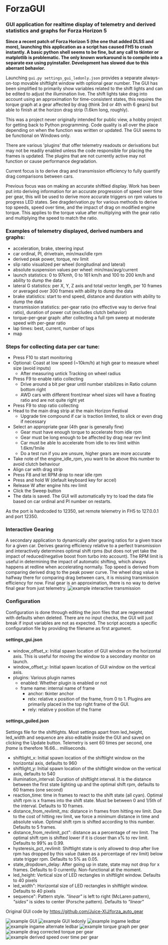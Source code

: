 # ForzaGUI

### GUI application for realtime display of telemetry and derived statistics and graphs for Forza Horizon 5

**Since a recent patch of Forza Horizon 5 (the one that added DLSS and more), launching this application as a script has caused FH5 to crash instantly. A basic python shell seems to be fine, but any call to tkinter or matplotlib is problematic. The only known workaround is to compile into a separate exe using pyinstaller. Development has slowed due to this aberrant behavior.**

Launching `gui.py settings_gui_ledonly.json` provides a separate always-on-top movable shiftlight window with optional gear number. The GUI has been simplified to primarily show variables related to the shift lights and can be edited to adjust the illumination live. The shift lights take drag into account using an approximation for time-consistent states, this requires the torque graph at a gear affected by drag (think 3rd or 4th with 6 gears) but able to finish at the horizon drag strip (1.6km long, roughly).

This was a project never originally intended for public view, a hobby project for getting back to Python programming. Code quality is all over the place depending on when the function was written or updated. The GUI seems to be functional on Windows only.

There are various 'plugins' that offer telemetry readouts or derivations but may not be readily enabled unless the code responsible for placing the frames is updated. The plugins that are not currently active may not function or cause performance degradation.

Current focus is to derive drag and transmission efficiency to fully quantify drag comparisons between cars.

Previous focus was on making an accurate shiftled display. Work has been put into deriving information for an accurate progression of speed over time per gear, this will be used to derive more accurate triggers on rpm values to progress LED states. See dragderivation.py for various methods to derive top speeds, speed over time, and the impact of drag on modified engine torque. This applies to the torque value after multiplying with the gear ratio and multiplying the speed to match the ratio.

### Examples of telemetry displayed, derived numbers and graphs:
- acceleration, brake, steering input
- car ordinal, PI, drivetrain, min/max/idle rpm
- derived peak power, torque, rev limit
- slip ratio visualized per wheel (longitudinal and lateral)
- absolute suspension values per wheel: min/max/avg/current
- launch statistics: 0 to 97kmh, 0 to 161 km/h and 100 to 200 km/h and ability to dump the data
- lateral G statistics: per X, Y, Z axis and total vector length, per 10 frames or averaged over 300 frames with ability to dump the data
- brake statistics: start to end speed, distance and duration with ability to dump the data
- transmission statistics: per-gear ratio (no effective way to derive final ratio), duration of power cut (excludes clutch behavior)
- torque-per-gear graph: after collecting a full rpm sweep at moderate speed with per-gear ratio
- lap times: best, current, number of laps
- map

### Steps for collecting data per car tune:
- Press F10 to start monitoring
- Optional: Coast at low speed (~10km/h) at high gear to measure wheel size (avoid inputs)
  - After measuring untick Tracking on wheel radius
- Press F9 to enable ratio collecting
  - Drive around a bit per gear until number stabilizes in Ratio column bottom right
  - AWD cars with different front/rear wheel sizes will have a floating ratio and are not quite right yet
- Press F9 to stop ratio collecting
- Head to the main drag strip at the main Horizon Festival
  - Upgrade tire compound if car is traction limited, to slick or even drag if necessary
- Select an appropriate gear (4th gear is generally fine)
  - Gear must have enough torque to accelerate from idle rpm
  - Gear must be long enough to be affected by drag near rev limit 
  - Car must be able to accelerate from idle to rev limit within 1.6km/1mile
  - Do a test run if you are unsure, higher gears are more accurate
- Take note of the engine_idle_rpm, you want to be above this number to avoid clutch behaviour
- Align car with drag strip
- Press F8 and let RPM drop to near idle rpm
- Press and hold W (default keyboard key for accel)
- Release W after engine hits rev limit
- Click the Sweep button
- The data is saved. The GUI will automatically try to load the data file based on car ordinal and PI number on restarts.

As the port is hardcoded to 12350, set remote telemetry in FH5 to 127.0.0.1 and port 12350.

### Interactive Gearing
A secondary application to dynamically alter gearing ratios for a given trace for a given car. Derives gearing efficiency relative to a perfect transmission and interactively determines optimal shift rpms (but does not yet take the impact of reduced/negative boost from turbo into account). The RPM limit is useful in determining the impact of automatic shifting, which always happens at redline when accelerating normally. Top speed is derived from comparing derived drag to the peak power curve. The wheel drag value is halfway there for comparing drag between cars, it is missing transmission efficiency for now. Final gear is an approximation, there is no way to derive final gear from just telemetry.
![example interactive transmission](images/interactivetransmission_AcuraNSX_stock.PNG)

### Configuration
Configuration is done through editing the json files that are regenerated with defaults when deleted. There are no input checks, the GUI will just break if input variables are not as expected. The script accepts a specific configuration file by providing the filename as first argument.
#### settings_gui.json
* window_offset_x: Initial spawn location of GUI window on the horizontal axis. This is useful for moving the window to a secondary monitor on launch.
* window_offset_y: Initial spawn location of GUI window on the vertical axis.
* plugins: Various plugin names
  * enabled: Whether plugin is enabled or not
  * frame name: internal name of frame
    * anchor: tkinter anchor
    * relx: relative x position of the frame, from 0 to 1. Plugins are primarily placed in the top right frame of the GUI.
    * rely: relative y position of the frame

#### settings_guiled.json
Settings file for the shiftlights. Most settings apart from led_height, led_width and sequence are also editable inside the GUI and saved on clicking the Update button. Telemetry is sent 60 times per second, one *frame* is therefore 16.66... milliseconds.
* shiftlight_x: Initial spawn location of the shiftlight window on the horizontal axis, defaults to 960
* shiftlight_y: Initial spawn location of the shiftlight window on the vertical axis, defaults to 540
* illumination_interval: Duration of shiftlight interval. It is the distance between the first state lighting up and the optimal shift rpm, defaults to 60 frames (one second)
* reaction_time: time in frames to react to the shift state (all cyan). Optimal shift rpm is x frames into the shift state. Must be between 0 and 1/5th of the interval. Defaults to 10 frames.
* distance_from_revlimit_ms: distance in frames from hitting rev limit. Due to the cost of hitting rev limit, we force a minimum distance in time and absolute value. Optimal shift rpm is shifted according to this number. Defaults to 5 frames.
* distance_from_revlimit_pct": distance as a percentage of rev limit. The optimal shift rpm is shifted lower if it is closer than x% to rev limit. Defaults to 99% as 0.99.
* hysteresis_pct_revlimit: Shiftlight state is only allowed to drop after live rpm has dropped by this value (taken as a percentage of rev limit) below state trigger rpm. Defaults to 5% as 0.05.
* state_dropdown_delay: After going up in state, state may not drop for x frames. Defaults to 0 currently. Non-functional at the moment.
* led_height: Vertical size of LED rectangles in shiftlight window. Defaults to 40 pixels
* led_width": Horizontal size of LED rectangles in shiftlight window. Defaults to 40 pixels
* sequence": Pattern style. *"linear"* is left to right (McLaren pattern), *"sides"* is sides to center (Porsche pattern). Defaults to *"linear"*

Original GUI code by https://github.com/Juice-XIJ/forza_auto_gear

![example GUI](images/example.png)
![example GUI ledonly](images/gui_ledonly_AcuraNSX_stock.png)
![example ingame ledbar](images/ingameledbar_AcuraNSX_stock.png)
![example ingame alternate ledbar](images/ingameledbar_AcuraNSX_stock_v2.png)
![example torque graph per gear](images/example_AcuraNSX_stock.png)
![example drag corrected torque per gear](images/drag_corrected_torque_AcuraNSX_stock.png)
![example derived speed over time per gear](images/speed_per_gear_AcuraNSX_stock.png)
